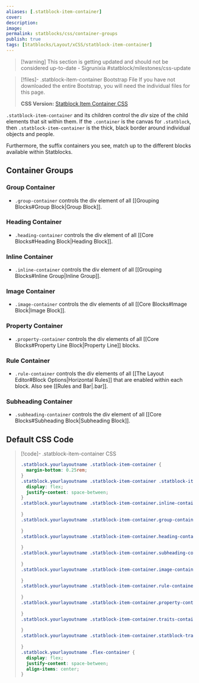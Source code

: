```yaml
---
aliases: [.statblock-item-container]
cover: 
description: 
image: 
permalink: statblocks/css/container-groups
publish: true
tags: [Statblocks/Layout/xCSS/statblock-item-container]
---
```



>[!warning] This section is getting updated and should not be considered up-to-date \- Sigrunixia
> #statblock/milestones/css-update



>[!files]- .statblock-item-container Bootstrap File
> If you have not downloaded the entire Bootstrap, you will need the individual files for this page.
>
> **CSS Version:** [Statblock Item Container CSS](https://github.com/valentine195/fantasy-statblocks/blob/gh-pages/docs/statblock-bootstrap/css/5-container-groups.css)

`.statblock-item-container` and its children control the *div* size of the child elements that sit within them. If the `.container` is the canvas for `.statblock`, then `.statblock-item-container` is the thick, black border around individual objects and people.

Furthermore, the suffix containers you see, match up to the different blocks available within Statblocks. 

## Container Groups

### Group Container

- `.group-container` controls the div element of all [[Grouping Blocks#Group Block|Group Block]].

### Heading Container

- `.heading-container` controls the div element of all [[Core Blocks#Heading Block|Heading Block]].

### Inline Container

- `.inline-container` controls the div element of all [[Grouping Blocks#Inline Group|Inline Group]].

### Image Container

- `.image-container` controls the div elements of all [[Core Blocks#Image Block|Image Block]].

### Property Container

- `.property-container` controls the div elements of all [[Core Blocks#Property Line Block|Property Line]] blocks.

### Rule Container

- `.rule-container` controls the div elements of all [[The Layout Editor#Block Options|Horizontal Rules]] that are enabled within each block. Also see [[Rules and Bar|.bar]].

### Subheading Container

- `.subheading-container` controls the div element of all [[Core Blocks#Subheading Block|Subheading Block]].

## Default CSS Code

>[!code]- .statblock-item-container CSS
> ```css
> .statblock.yourlayoutname .statblock-item-container {
>   margin-bottom: 0.25rem;
> }
> .statblock.yourlayoutname .statblock-item-container .statblock-item-inline {
>   display: flex;
>   justify-content: space-between;
> }
> .statblock.yourlayoutname .statblock-item-container.inline-container {
>   
> }
> .statblock.yourlayoutname .statblock-item-container.group-container {
>   
> }
> .statblock.yourlayoutname .statblock-item-container.heading-container {
>   
> }
> .statblock.yourlayoutname .statblock-item-container.subheading-container {
>   
> }
> .statblock.yourlayoutname .statblock-item-container.image-container {
>   
> }
> .statblock.yourlayoutname .statblock-item-container.rule-container {
>   
> }
> .statblock.yourlayoutname .statblock-item-container.property-container {
>   
> }
> .statblock.yourlayoutname .statblock-item-container.traits-container {
>   
> }
> .statblock.yourlayoutname .statblock-item-container.statblock-trait-prop {
>   
> }
> .statblock.yourlayoutname .flex-container {
>   display: flex;
>   justify-content: space-between;
>   align-items: center;
> }
> ```

